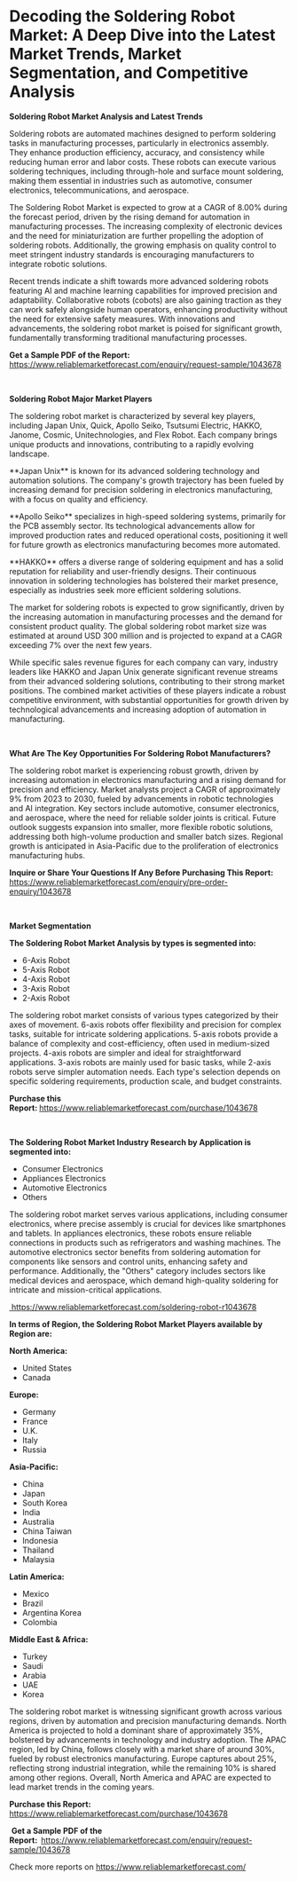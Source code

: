 <p><h1>Decoding the Soldering Robot Market: A Deep Dive into the Latest Market Trends, Market Segmentation, and Competitive Analysis</h1></p><p><strong>Soldering Robot Market Analysis and Latest Trends</strong></p>
<p><p>Soldering robots are automated machines designed to perform soldering tasks in manufacturing processes, particularly in electronics assembly. They enhance production efficiency, accuracy, and consistency while reducing human error and labor costs. These robots can execute various soldering techniques, including through-hole and surface mount soldering, making them essential in industries such as automotive, consumer electronics, telecommunications, and aerospace.</p><p>The Soldering Robot Market is expected to grow at a CAGR of 8.00% during the forecast period, driven by the rising demand for automation in manufacturing processes. The increasing complexity of electronic devices and the need for miniaturization are further propelling the adoption of soldering robots. Additionally, the growing emphasis on quality control to meet stringent industry standards is encouraging manufacturers to integrate robotic solutions.</p><p>Recent trends indicate a shift towards more advanced soldering robots featuring AI and machine learning capabilities for improved precision and adaptability. Collaborative robots (cobots) are also gaining traction as they can work safely alongside human operators, enhancing productivity without the need for extensive safety measures. With innovations and advancements, the soldering robot market is poised for significant growth, fundamentally transforming traditional manufacturing processes.</p></p>
<p><strong>Get a Sample PDF of the Report:&nbsp;</strong> <a href="https://www.reliablemarketforecast.com/enquiry/request-sample/1043678?utm_campaign=3178&utm_medium=2&utm_source=Github&utm_content=ia&utm_term=08042025&utm_id=soldering-robot">https://www.reliablemarketforecast.com/enquiry/request-sample/1043678</a></p>
<p>&nbsp;</p>
<p><strong>Soldering Robot Major Market Players</strong></p>
<p><p>The soldering robot market is characterized by several key players, including Japan Unix, Quick, Apollo Seiko, Tsutsumi Electric, HAKKO, Janome, Cosmic, Unitechnologies, and Flex Robot. Each company brings unique products and innovations, contributing to a rapidly evolving landscape.</p><p>**Japan Unix** is known for its advanced soldering technology and automation solutions. The company's growth trajectory has been fueled by increasing demand for precision soldering in electronics manufacturing, with a focus on quality and efficiency. </p><p>**Apollo Seiko** specializes in high-speed soldering systems, primarily for the PCB assembly sector. Its technological advancements allow for improved production rates and reduced operational costs, positioning it well for future growth as electronics manufacturing becomes more automated.</p><p>**HAKKO** offers a diverse range of soldering equipment and has a solid reputation for reliability and user-friendly designs. Their continuous innovation in soldering technologies has bolstered their market presence, especially as industries seek more efficient soldering solutions. </p><p>The market for soldering robots is expected to grow significantly, driven by the increasing automation in manufacturing processes and the demand for consistent product quality. The global soldering robot market size was estimated at around USD 300 million and is projected to expand at a CAGR exceeding 7% over the next few years.</p><p>While specific sales revenue figures for each company can vary, industry leaders like HAKKO and Japan Unix generate significant revenue streams from their advanced soldering solutions, contributing to their strong market positions. The combined market activities of these players indicate a robust competitive environment, with substantial opportunities for growth driven by technological advancements and increasing adoption of automation in manufacturing.</p></p>
<p>&nbsp;</p>
<p><strong>What Are The Key Opportunities For Soldering Robot Manufacturers?</strong></p>
<p><p>The soldering robot market is experiencing robust growth, driven by increasing automation in electronics manufacturing and a rising demand for precision and efficiency. Market analysts project a CAGR of approximately 9% from 2023 to 2030, fueled by advancements in robotic technologies and AI integration. Key sectors include automotive, consumer electronics, and aerospace, where the need for reliable solder joints is critical. Future outlook suggests expansion into smaller, more flexible robotic solutions, addressing both high-volume production and smaller batch sizes. Regional growth is anticipated in Asia-Pacific due to the proliferation of electronics manufacturing hubs.</p></p>
<p><strong>Inquire or Share Your Questions If Any Before Purchasing This Report:</strong> <a href="https://www.reliablemarketforecast.com/enquiry/pre-order-enquiry/1043678?utm_campaign=3178&utm_medium=2&utm_source=Github&utm_content=ia&utm_term=08042025&utm_id=soldering-robot">https://www.reliablemarketforecast.com/enquiry/pre-order-enquiry/1043678</a></p>
<p>&nbsp;</p>
<p><strong>Market Segmentation</strong></p>
<p><strong>The Soldering Robot Market Analysis by types is segmented into:</strong></p>
<p><ul><li>6-Axis Robot</li><li>5-Axis Robot</li><li>4-Axis Robot</li><li>3-Axis Robot</li><li>2-Axis Robot</li></ul></p>
<p><p>The soldering robot market consists of various types categorized by their axes of movement. 6-axis robots offer flexibility and precision for complex tasks, suitable for intricate soldering applications. 5-axis robots provide a balance of complexity and cost-efficiency, often used in medium-sized projects. 4-axis robots are simpler and ideal for straightforward applications. 3-axis robots are mainly used for basic tasks, while 2-axis robots serve simpler automation needs. Each type's selection depends on specific soldering requirements, production scale, and budget constraints.</p></p>
<p><strong>Purchase this Report:&nbsp;</strong><a href="https://www.reliablemarketforecast.com/purchase/1043678?utm_campaign=3178&utm_medium=2&utm_source=Github&utm_content=ia&utm_term=08042025&utm_id=soldering-robot">https://www.reliablemarketforecast.com/purchase/1043678</a></p>
<p>&nbsp;</p>
<p><strong>The Soldering Robot Market Industry Research by Application is segmented into:</strong></p>
<p><ul><li>Consumer Electronics</li><li>Appliances Electronics</li><li>Automotive Electronics</li><li>Others</li></ul></p>
<p><p>The soldering robot market serves various applications, including consumer electronics, where precise assembly is crucial for devices like smartphones and tablets. In appliances electronics, these robots ensure reliable connections in products such as refrigerators and washing machines. The automotive electronics sector benefits from soldering automation for components like sensors and control units, enhancing safety and performance. Additionally, the "Others" category includes sectors like medical devices and aerospace, which demand high-quality soldering for intricate and mission-critical applications.</p></p>
<p><a href="https://www.reliablemarketforecast.com/soldering-robot-r1043678?utm_campaign=3178&utm_medium=2&utm_source=Github&utm_content=ia&utm_term=08042025&utm_id=soldering-robot">&nbsp;https://www.reliablemarketforecast.com/soldering-robot-r1043678</a></p>
<p><strong>In terms of Region, the Soldering Robot Market Players available by Region are:</strong></p>
<p>
    <p> <strong> North America: </strong>
        <ul>
            <li>United States</li>
            <li>Canada</li>
        </ul>
        </p> 
    <p> <strong> Europe: </strong>
        <ul>
            <li>Germany</li>
            <li>France</li>
            <li>U.K.</li>
            <li>Italy</li>
            <li>Russia</li>
        </ul>
        </p> 
    <p> <strong> Asia-Pacific: </strong>
        <ul>
            <li>China</li>
            <li>Japan</li>
            <li>South Korea</li>
            <li>India</li>
            <li>Australia</li>
            <li>China Taiwan</li>
            <li>Indonesia</li>
            <li>Thailand</li>
            <li>Malaysia</li>
        </ul>
        </p> 
    <p> <strong> Latin America: </strong>
        <ul>
            <li>Mexico</li>
            <li>Brazil</li>
            <li>Argentina Korea</li>
            <li>Colombia</li>
        </ul>
        </p> 
    <p> <strong> Middle East & Africa: </strong>
        <ul>
            <li>Turkey</li>
            <li>Saudi</li>
            <li>Arabia</li>
            <li>UAE</li>
            <li>Korea</li>
        </ul>
    </p>
    </p>
<p><p>The soldering robot market is witnessing significant growth across various regions, driven by automation and precision manufacturing demands. North America is projected to hold a dominant share of approximately 35%, bolstered by advancements in technology and industry adoption. The APAC region, led by China, follows closely with a market share of around 30%, fueled by robust electronics manufacturing. Europe captures about 25%, reflecting strong industrial integration, while the remaining 10% is shared among other regions. Overall, North America and APAC are expected to lead market trends in the coming years.</p></p>
<p><strong>Purchase this Report: </strong><a href="https://www.reliablemarketforecast.com/purchase/1043678?utm_campaign=3178&utm_medium=2&utm_source=Github&utm_content=ia&utm_term=08042025&utm_id=soldering-robot">https://www.reliablemarketforecast.com/purchase/1043678</a></p>
<p>&nbsp;<strong>Get a Sample PDF of the Report:&nbsp;&nbsp;</strong><a href="https://www.reliablemarketforecast.com/enquiry/request-sample/1043678?utm_campaign=3178&utm_medium=2&utm_source=Github&utm_content=ia&utm_term=08042025&utm_id=soldering-robot">https://www.reliablemarketforecast.com/enquiry/request-sample/1043678</a></p>
<p><strong></strong></p>
<p>Check more reports on <a href="https://www.reliablemarketforecast.com/?utm_campaign=3178&utm_medium=2&utm_source=Github&utm_content=ia&utm_term=08042025&utm_id=soldering-robot">https://www.reliablemarketforecast.com/</a></p>